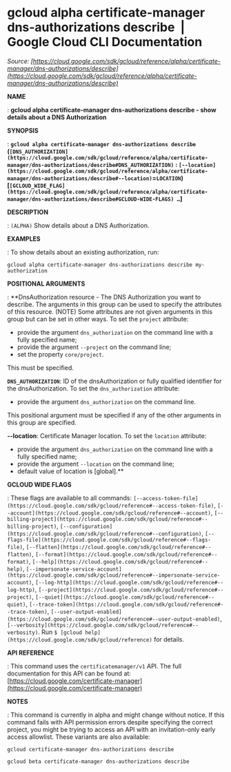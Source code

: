# gcloud alpha certificate-manager dns-authorizations describe  |  Google Cloud CLI Documentation

*Source: [https://cloud.google.com/sdk/gcloud/reference/alpha/certificate-manager/dns-authorizations/describe](https://cloud.google.com/sdk/gcloud/reference/alpha/certificate-manager/dns-authorizations/describe)*

**NAME**

: **gcloud alpha certificate-manager dns-authorizations describe - show details about a DNS Authorization**

**SYNOPSIS**

: **`gcloud alpha certificate-manager dns-authorizations describe` (`[DNS_AUTHORIZATION](https://cloud.google.com/sdk/gcloud/reference/alpha/certificate-manager/dns-authorizations/describe#DNS_AUTHORIZATION)` : `[--location](https://cloud.google.com/sdk/gcloud/reference/alpha/certificate-manager/dns-authorizations/describe#--location)`=`LOCATION`) [`[GCLOUD_WIDE_FLAG](https://cloud.google.com/sdk/gcloud/reference/alpha/certificate-manager/dns-authorizations/describe#GCLOUD-WIDE-FLAGS) …`]**

**DESCRIPTION**

: `(ALPHA)` Show details about a DNS Authorization.

**EXAMPLES**

: To show details about an existing authorization, run:

```
gcloud alpha certificate-manager dns-authorizations describe my-authorization
```

**POSITIONAL ARGUMENTS**

: **DnsAuthorization resource - The DNS Authorization you want to describe. The
arguments in this group can be used to specify the attributes of this resource.
(NOTE) Some attributes are not given arguments in this group but can be set in
other ways.
To set the `project` attribute:

- provide the argument `dns_authorization` on the command line with a
fully specified name;
- provide the argument `--project` on the command line;
- set the property `core/project`.

This must be specified.

**`DNS_AUTHORIZATION`**:
ID of the dnsAuthorization or fully qualified identifier for the
dnsAuthorization.
To set the `dns_authorization` attribute:

- provide the argument `dns_authorization` on the command line.

This positional argument must be specified if any of the other arguments in this
group are specified.

**--location**:
Certificate Manager location.
To set the `location` attribute:

- provide the argument `dns_authorization` on the command line with a
fully specified name;
- provide the argument `--location` on the command line;
- default value of location is [global].**

**GCLOUD WIDE FLAGS**

: These flags are available to all commands: `[--access-token-file](https://cloud.google.com/sdk/gcloud/reference#--access-token-file)`,
`[--account](https://cloud.google.com/sdk/gcloud/reference#--account)`, `[--billing-project](https://cloud.google.com/sdk/gcloud/reference#--billing-project)`,
`[--configuration](https://cloud.google.com/sdk/gcloud/reference#--configuration)`,
`[--flags-file](https://cloud.google.com/sdk/gcloud/reference#--flags-file)`,
`[--flatten](https://cloud.google.com/sdk/gcloud/reference#--flatten)`, `[--format](https://cloud.google.com/sdk/gcloud/reference#--format)`, `[--help](https://cloud.google.com/sdk/gcloud/reference#--help)`, `[--impersonate-service-account](https://cloud.google.com/sdk/gcloud/reference#--impersonate-service-account)`,
`[--log-http](https://cloud.google.com/sdk/gcloud/reference#--log-http)`,
`[--project](https://cloud.google.com/sdk/gcloud/reference#--project)`, `[--quiet](https://cloud.google.com/sdk/gcloud/reference#--quiet)`, `[--trace-token](https://cloud.google.com/sdk/gcloud/reference#--trace-token)`, `[--user-output-enabled](https://cloud.google.com/sdk/gcloud/reference#--user-output-enabled)`,
`[--verbosity](https://cloud.google.com/sdk/gcloud/reference#--verbosity)`.
Run `$ [gcloud help](https://cloud.google.com/sdk/gcloud/reference)` for details.

**API REFERENCE**

: This command uses the `certificatemanager/v1` API. The full
documentation for this API can be found at: [https://cloud.google.com/certificate-manager](https://cloud.google.com/certificate-manager)

**NOTES**

: This command is currently in alpha and might change without notice. If this
command fails with API permission errors despite specifying the correct project,
you might be trying to access an API with an invitation-only early access
allowlist. These variants are also available:

```
gcloud certificate-manager dns-authorizations describe
```

```
gcloud beta certificate-manager dns-authorizations describe
```